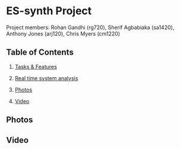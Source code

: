 # ES-synth Project

Project members: Rohan Gandhi (rg720), Sherif Agbabiaka (sa1420), Anthony Jones (arj120), Chris Myers (cm1220)

## Table of Contents

1. [Tasks & Features](Tasks&Features.md)

2. [Real time system analysis](Realtimesystemanalysis.md)

3. [Photos](##Photos) 

4. [Video](##Video)

## Photos

## Video
